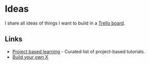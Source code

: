 # Ideas
I share all ideas of things I want to build in a [Trello board](https://trello.com/b/alB1ryRP).

## Links
- [Project based learning](https://github.com/tuvtran/project-based-learning#readme) - Curated list of project-based tutorials.
- [Build your own X](https://github.com/danistefanovic/build-your-own-x#readme)